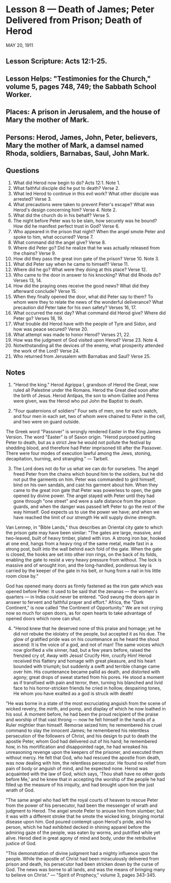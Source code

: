 # Lesson 8 — Death of James; Peter Delivered from Prison; Death of Herod
MAY 20, 1911

## Lesson Scripture: Acts 12:1-25.
## Lesson Helps: "Testimonies for the Church," volume 5, pages 748, 749; the Sabbath School Worker.
## Places: A prison in Jerusalem, and the house of Mary the mother of Mark.
## Persons: Herod, James, John, Peter, believers, Mary the mother of Mark, a damsel named Rhoda, soldiers, Barnabas, Saul, John Mark.

## Questions

1. What did Herod now begin to do? Acts 12:1. Note 1.
2. What faithful disciple did he put to death? Verse 2.
3. What led Herod to continue in this evil work? What other disciple was arrested? Verse 3.
4. What precautions were taken to prevent Peter's escape? What was Herod's design concerning him? Verse 4. Note 2.
5. What did the church do in his behalf? Verse 5.
6. The night before Peter was to be slain, how securely was he bound? How did he manifest perfect trust in God? Verse 6.
7. Who appeared in the prison that night? When the angel smote Peter and spoke to him, what occurred? Verse 7.
8. What command did the angel give? Verse 8.
9. Where did Peter go? Did he realize that he was actually released from the chains? Verse 9.
10. How did they pass the great iron gate of the prison? Verse 10. Note 3.
11. What did Peter say when he came to himself? Verse 11.
12. Where did he go? What were they doing at this place? Verse 12.
13. Who came to the door in answer to his knocking? What did Rhoda do? Verses 13, 14.
14. How did the praying ones receive the good news? What did they afterward conclude? Verse 15.
15. When they finally opened the door, what did Peter say to them? To whom were they to relate the news of the wonderful deliverance? What precaution did Peter take for his own safety? Verses 16, 17.
16. What occurred the next day? What command did Herod give? Where did Peter go? Verses 18, 19.
17. What trouble did Herod have with the people of Tyre and Sidon, and how was peace secured? Verse 20.
18. What attempt was made to honor Herod? Verses 21, 22.
19. How was the judgment of God visited upon Herod? Verse 23. Note 4.
20. Notwithstanding all the devices of the enemy, what prosperity attended the work of the Lord? Verse 24.
21. Who returned from Jerusalem with Barnabas and Saul? Verse 25.

## Notes

1. "Herod the king." Herod Agrippa I, grandson of Herod the Great, now ruled all Palestine under the Romans. Herod the Great died soon after the birth of Jesus. Herod Antipas, the son to whom Galilee and Perea were given, was the Herod who put John the Baptist to death.

2. "Four quaternions of soldiers" Four sets of men, one for each watch, and four men in each set, two of whom were chained to Peter in the cell, and two were on guard outside.

The Greek word "Passover" is wrongly rendered Easter in the King James Version. The word "Easter" is of Saxon origin. "Herod purposed putting Peter to death, but as a strict Jew he would not pollute the festival by shedding blood, and therefore had Peter imprisoned till after the Passover. There were four modes of execution lawful among the Jews, stoning, decapitation, burning, and strangling." — Tarbell.

3. The Lord does not do for us what we can do for ourselves. The angel freed Peter from the chains which bound him to the soldiers, but he did not put the garments on him. Peter was commanded to gird himself, bind on his own sandals, and cast his garment about him. When they came to the great iron gate that Peter was powerless to open, the gate opened by divine power. The angel stayed with Peter until they had gone through "one street" and were a safe distance from the prison guards, and when the danger was passed left Peter to go the rest of the way himself. God expects us to use the power we have; and when we have reached the limit of our strength He will supply divine strength.

Van Lennep, in "Bible Lands," thus describes an Oriental city gate to which the prison gate may have been similar: "The gates are large, massive, and two-leaved, built of heavy timber, plated with iron. A strong iron bar, hooked at one end, hangs from a heavy ring of the same metal, made fast in a strong post, built into the wall behind each fold of the gate. When the gate is closed, the hooks are set into other iron rings, on the back of its folds, enabling the gate to resist a very heavy pressure from without. The lock is massive and of wrought iron, and the long-handled, ponderous key is carried by the keeper of the gate in his belt, or hung from a nail in his little room close by."

God has opened many doors as firmly fastened as the iron gate which was opened before Peter. It used to be said that the zenanas — the women's quarters — in India could never be entered. "God swung the doors ajar in answer to fervent and faithful prayer and effort." Africa, the "Dark Continent," is now called "the Continent of Opportunity." We are not crying now so much for open doors, as for open hearts to take advantage of opened doors which none can shut.

4. "Herod knew that he deserved none of this praise and homage; yet he did not rebuke the idolatry of the people, but accepted it as his due. The glow of gratified pride was on his countenance as he heard the shout ascend: It is the voice of a god, and not of man! The same voices which now glorified a vile sinner, had, but a few years before, raised the frenzied cry of, Away with Jesus! Crucify Him, crucify Him! Herod received this flattery and homage with great pleasure, and his heart bounded with triumph; but suddenly a swift and terrible change came over him. His countenance became pallid as death, and distorted with agony; great drops of sweat started from his pores. He stood a moment as if transfixed with pain and terror, then, turning his blanched and livid face to his horror-stricken friends he cried in hollow, despairing tones, He whom you have exalted as a god is struck with death!

"He was borne in a state of the most excruciating anguish from the scene of wicked revelry, the mirth, and pomp, and display of which he now loathed in his soul. A moment before, he had been the proud recipient of the praise and worship of that vast throng — now he felt himself in the hands of a Ruler mightier than himself. Remorse seized him; he remembered his cruel command to slay the innocent James; he remembered his relentless persecution of the followers of Christ, and his design to put to death the apostle Peter, whom God had delivered out of his hand; he remembered how, in his mortification and disappointed rage, he had wreaked his unreasoning revenge upon the keepers of the prisoner, and executed them without mercy. He felt that God, who had rescued the apostle from death, was now dealing with him, the relentless persecutor. He found no relief from pain of body or anguish of mind, and he expected none. Herod was acquainted with the law of God, which says, 'Thou shalt have no other gods before Me,' and he knew that in accepting the worship of the people he had filled up the measure of his iniquity, and had brought upon him the just wrath of God.

"The same angel who had left the royal courts of heaven to rescue Peter from the power of his persecutor, had been the messenger of wrath and judgment to Herod. The angel smote Peter to arouse him from slumber; but it was with a different stroke that he smote the wicked king, bringing mortal disease upon him. God poured contempt upon Herod's pride, and his person, which he had exhibited decked in shining apparel before the admiring gaze of the people, was eaten by worms, and putrified while yet alive. Herod died in great agony of mind and body, under the retributive justice of God.

"This demonstration of divine judgment had a mighty influence upon the people. While the apostle of Christ had been miraculously delivered from prison and death, his persecutor had been stricken down by the curse of God. The news was borne to all lands, and was the means of bringing many to believe on Christ." — "Spirit of Prophecy," volume 3, pages 343-345.